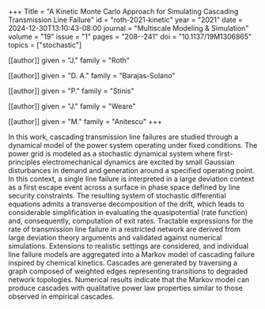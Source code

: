 +++
Title   = "A Kinetic Monte Carlo Approach for Simulating Cascading Transmission Line Failure"
id      = "roth-2021-kinetic"
year    = "2021"
date    = 2024-12-30T13:10:43-08:00
journal = "Multiscale Modeling & Simulation"
volume  = "19"
issue   = "1"
pages   = "208--241"
doi     = "10.1137/19M1306865"
topics  = ["stochastic"]

[[author]]
	given = "J."
	family = "Roth"

[[author]]
	given = "D. A."
	family = "Barajas-Solano"

[[author]]
	given = "P."
	family = "Stinis"
	
[[author]]
	given = "J."
	family = "Weare"
	
[[author]]
	given = "M."
	family = "Anitescu"
+++

In this work, cascading transmission line failures are studied through a dynamical model of the power system operating under fixed conditions. The power grid is modeled as a stochastic dynamical system where first-principles electromechanical dynamics are excited by small Gaussian disturbances in demand and generation around a specified operating point. In this context, a single line failure is interpreted in a large deviation context as a first escape event across a surface in phase space defined by line security constraints. The resulting system of stochastic differential equations admits a transverse decomposition of the drift, which leads to considerable simplification in evaluating the quasipotential (rate function) and, consequently, computation of exit rates. Tractable expressions for the rate of transmission line failure in a restricted network are derived from large deviation theory arguments and validated against numerical simulations. Extensions to realistic settings are considered, and individual line failure models are aggregated into a Markov model of cascading failure inspired by chemical kinetics. Cascades are generated by traversing a graph composed of weighted edges representing transitions to degraded network topologies. Numerical results indicate that the Markov model can produce cascades with qualitative power law properties similar to those observed in empirical cascades.

